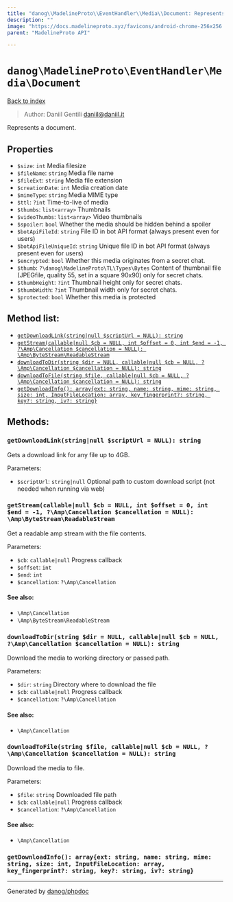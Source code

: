 ```yaml
---
title: "danog\\MadelineProto\\EventHandler\\Media\\Document: Represents a document."
description: ""
image: "https://docs.madelineproto.xyz/favicons/android-chrome-256x256.png"
parent: "MadelineProto API"

---
```

# `danog\MadelineProto\EventHandler\Media\Document`
[Back to index](../../../../index.html)

> Author: Daniil Gentili <daniil@daniil.it>  
  

Represents a document.  



## Properties
* `$size`: `int` Media filesize
* `$fileName`: `string` Media file name
* `$fileExt`: `string` Media file extension
* `$creationDate`: `int` Media creation date
* `$mimeType`: `string` Media MIME type
* `$ttl`: `?int` Time-to-live of media
* `$thumbs`: `list<array>` Thumbnails
* `$videoThumbs`: `list<array>` Video thumbnails
* `$spoiler`: `bool` Whether the media should be hidden behind a spoiler
* `$botApiFileId`: `string` File ID in bot API format (always present even for users)
* `$botApiFileUniqueId`: `string` Unique file ID in bot API format (always present even for users)
* `$encrypted`: `bool` Whether this media originates from a secret chat.
* `$thumb`: `?\danog\MadelineProto\TL\Types\Bytes` Content of thumbnail file (JPEGfile, quality 55, set in a square 90x90) only for secret chats.
* `$thumbHeight`: `?int` Thumbnail height only for secret chats.
* `$thumbWidth`: `?int` Thumbnail width only for secret chats.
* `$protected`: `bool` Whether this media is protected

## Method list:
* [`getDownloadLink(string|null $scriptUrl = NULL): string`](#getdownloadlink-string-null-scripturl-null-string)
* [`getStream(callable|null $cb = NULL, int $offset = 0, int $end = -1, ?\Amp\Cancellation $cancellation = NULL): \Amp\ByteStream\ReadableStream`](#getstream-callable-null-cb-null-int-offset-0-int-end-1-amp-cancellation-cancellation-null-amp-bytestream-readablestream)
* [`downloadToDir(string $dir = NULL, callable|null $cb = NULL, ?\Amp\Cancellation $cancellation = NULL): string`](#downloadtodir-string-dir-null-callable-null-cb-null-amp-cancellation-cancellation-null-string)
* [`downloadToFile(string $file, callable|null $cb = NULL, ?\Amp\Cancellation $cancellation = NULL): string`](#downloadtofile-string-file-callable-null-cb-null-amp-cancellation-cancellation-null-string)
* [`getDownloadInfo(): array{ext: string, name: string, mime: string, size: int, InputFileLocation: array, key_fingerprint?: string, key?: string, iv?: string}`](#getdownloadinfo-array-ext-string-name-string-mime-string-size-int-inputfilelocation-array-key_fingerprint-string-key-string-iv-string)

## Methods:
### `getDownloadLink(string|null $scriptUrl = NULL): string`

Gets a download link for any file up to 4GB.


Parameters:

* `$scriptUrl`: `string|null` Optional path to custom download script (not needed when running via web)  



### `getStream(callable|null $cb = NULL, int $offset = 0, int $end = -1, ?\Amp\Cancellation $cancellation = NULL): \Amp\ByteStream\ReadableStream`

Get a readable amp stream with the file contents.


Parameters:

* `$cb`: `callable|null` Progress callback  
* `$offset`: `int`   
* `$end`: `int`   
* `$cancellation`: `?\Amp\Cancellation`   


#### See also: 
* `\Amp\Cancellation`
* `\Amp\ByteStream\ReadableStream`




### `downloadToDir(string $dir = NULL, callable|null $cb = NULL, ?\Amp\Cancellation $cancellation = NULL): string`

Download the media to working directory or passed path.


Parameters:

* `$dir`: `string` Directory where to download the file  
* `$cb`: `callable|null` Progress callback  
* `$cancellation`: `?\Amp\Cancellation`   


#### See also: 
* `\Amp\Cancellation`




### `downloadToFile(string $file, callable|null $cb = NULL, ?\Amp\Cancellation $cancellation = NULL): string`

Download the media to file.


Parameters:

* `$file`: `string` Downloaded file path  
* `$cb`: `callable|null` Progress callback  
* `$cancellation`: `?\Amp\Cancellation`   


#### See also: 
* `\Amp\Cancellation`




### `getDownloadInfo(): array{ext: string, name: string, mime: string, size: int, InputFileLocation: array, key_fingerprint?: string, key?: string, iv?: string}`





---
Generated by [danog/phpdoc](https://phpdoc.daniil.it)
